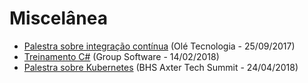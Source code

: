 # Miscelânea

* [Palestra sobre integração contínua](palestras/pdf/Integracao%20Continua.pdf) (Olé Tecnologia - 25/09/2017)
* [Treinamento C#](palestras/pdf/treinamento-csharp.pdf) (Group Software - 14/02/2018)
* [Palestra sobre Kubernetes](palestras/pdf/Kubernetes-TechSummit-BHSAxter.pdf) (BHS Axter Tech Summit - 24/04/2018)
